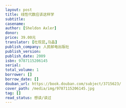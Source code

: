 ```yaml
---
layout: post
title: 线性代数应该这样学
subtitle: 
casename: 
author: [Sheldon Axler]
donor: 
price: 39.00元
translator: [杜现昆,马晶]
publish_company: 人民邮电出版社
publish_version: 
publish_date: 2009
isbn: 9787115206145
serial: 
total_volume: 1
borrower: []
borrow_date: []
douban_url: https://book.douban.com/subject/3715623/
cover_path: /media/img/9787115206145.jpg
tag: []
read_status: 想读/读过
---
```


